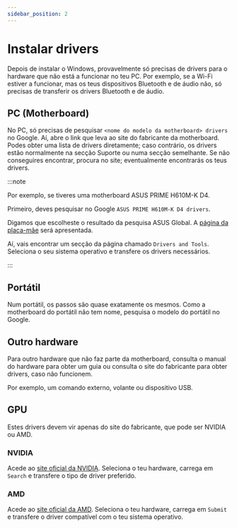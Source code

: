 ```yaml
---
sidebar_position: 2
---
```


# Instalar drivers

Depois de instalar o Windows, provavelmente só precisas de drivers para o hardware que não está a funcionar no teu PC. Por exemplo, se a Wi-Fi estiver a funcionar, mas os teus dispositivos Bluetooth e de áudio não, só precisas de transferir os drivers Bluetooth e de áudio.

## PC (Motherboard)

No PC, só precisas de pesquisar `<nome do modelo da motherboard> drivers` no Google. Aí, abre o link que leva ao site do fabricante da motherboard. Podes obter uma lista de drivers diretamente; caso contrário, os drivers estão normalmente na secção Suporte ou numa secção semelhante. Se não conseguires encontrar, procura no site; eventualmente encontrarás os teus drivers.

:::note

Por exemplo, se tiveres uma motherboard ASUS PRIME H610M-K D4.

Primeiro, deves pesquisar no Google `ASUS PRIME H610M-K D4 drivers`.

Digamos que escolheste o resultado da pesquisa ASUS Global. A [página da placa-mãe](https://www.asus.com/motherboards-components/motherboards/prime/prime-h610m-k-d4/helpdesk_download?model2Name=PRIME-H610M-K-D4) será apresentada.

Aí, vais encontrar um secção da página chamado `Drivers and Tools`. Seleciona o seu sistema operativo e transfere os drivers necessários.

:::

## Portátil

Num portátil, os passos são quase exatamente os mesmos. Como a motherboard do portátil não tem nome, pesquisa o modelo do portátil no Google.

## Outro hardware

Para outro hardware que não faz parte da motherboard, consulta o manual do hardware para obter um guia ou consulta o site do fabricante para obter drivers, caso não funcionem.

Por exemplo, um comando externo, volante ou dispositivo USB.

## GPU

Estes drivers devem vir apenas do site do fabricante, que pode ser NVIDIA ou AMD.

### NVIDIA

Acede ao [site oficial da NVIDIA](https://www.nvidia.com/en-eu/drivers/). Seleciona o teu hardware, carrega em `Search` e transfere o tipo de driver preferido.

### AMD

Acede ao [site oficial da AMD](https://www.amd.com/en/support/download/drivers.html). Seleciona o teu hardware, carrega em `Submit` e transfere o driver compatível com o teu sistema operativo.